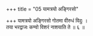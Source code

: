 +++
title = "05 यामत्रयो अङ्गिरसो"

+++
यामत्रयो अङ्गिरसो गोतमा वीरुधं विदुः ।  
तया भरद्वाजः कण्वो विशरं नाशयाति ते ॥ ६ ॥